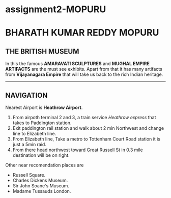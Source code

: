 # assignment2-MOPURU
# BHARATH KUMAR REDDY MOPURU

## THE BRITISH MUSEUM

In this the famous **AMARAVATI SCULPTURES** and **MUGHAL EMPIRE ARTIFACTS** are the must see exhibits. Apart from that it has many artifacts from **Vijayanagara Empire** that will take us back to the rich Indian heritage.  

---
## NAVIGATION

Nearest Airport is **Heathrow Airport**.
1. From airpoth terminal 2 and 3, a train service *Heathrow express* that takes to Paddington station.
2. Exit paddington rail station and walk about 2 min Northwest and change line to Elizabeth line.
3. From Elizabeth line, Take a metro to Tottenham Court Road station it is just  a 5min raid.
4. From there head northwest toward Great Russell St in 0.3 mile destination will be on right.

Other near recomendation places are
- Russell Square.
- Charles Dickens Museum. 
- Sir John Soane's Museum.
- Madame Tussauds London.



